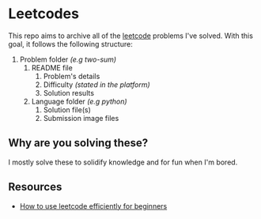 # Leetcodes
This repo aims to archive all of the [leetcode](https://leetcode.com) problems I've solved. With this goal, it follows the following structure:

1. Problem folder *(e.g two-sum)*
   1. README file
      1. Problem's details
      2. Difficulty *(stated in the platform)*
      3. Solution results
   2. Language folder *(e.g python)*
      1. Solution file(s)
      2. Submission image files

## Why are you solving these?

I mostly solve these to solidify knowledge and for fun when I'm bored.

## Resources

- [How to use leetcode efficiently for beginners](https://leetcode.com/discuss/career/450215/How-to-use-LeetCode-to-help-yourself-efficiently-and-effectively-(for-beginners))

